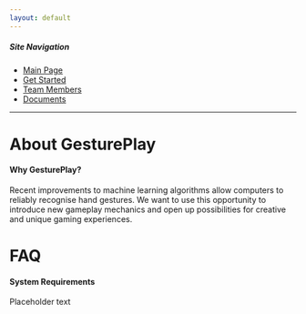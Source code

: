 ```yaml
---
layout: default
---
```


##### Site Navigation

* [Main Page](./index.html)
* [Get Started](./install.html)
* [Team Members](./team.html)
* [Documents](./documents.html)

* * *

# About GesturePlay

#### Why GesturePlay?

Recent improvements to machine learning algorithms allow computers to reliably recognise hand gestures. We want to use this opportunity to introduce new gameplay mechanics and open up possibilities for creative and unique gaming experiences.

# FAQ

#### System Requirements

Placeholder text

